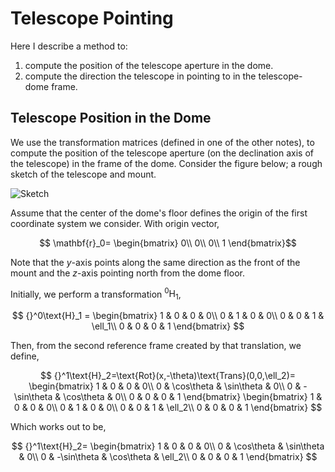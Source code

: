 # Telescope Pointing

Here I describe a method to:

1. compute the position of the telescope aperture in the dome.
2. compute the direction the telescope in pointing to in the telescope-dome frame.

## Telescope Position in the Dome

We use the transformation matrices (defined in one of the other notes), to compute the position of the telescope aperture (on the declination axis of the telescope) in the frame of the dome. Consider the figure below; a rough sketch of the telescope and mount.

![Sketch]()

Assume that the center of the dome's floor defines the origin of the first coordinate system we consider. With origin vector,

$$
\mathbf{r}_0=
\begin{bmatrix}
0\\
0\\
0\\
1
\end{bmatrix}$$

Note that the $y$-axis points along the same direction as the front of the mount and the $z$-axis pointing north from the dome floor. 

Initially, we perform a transformation ${}^0\text{H}_1$,

$$
{}^0\text{H}_1 =
\begin{bmatrix}
1 & 0 & 0 & 0\\
0 & 1 & 0 & 0\\
0 & 0 & 1 & \ell_1\\
0 & 0 & 0 & 1
\end{bmatrix}
$$

Then, from the second reference frame created by that translation, we define,

$$
{}^1\text{H}_2=\text{Rot}(x,-\theta)\text{Trans}(0,0,\ell_2)=
\begin{bmatrix}
1 & 0 & 0 & 0\\
0 & \cos\theta & \sin\theta & 0\\
0 & -\sin\theta & \cos\theta & 0\\
0 & 0 & 0 & 1
\end{bmatrix}
\begin{bmatrix}
1 & 0 & 0 & 0\\
0 & 1 & 0 & 0\\
0 & 0 & 1 & \ell_2\\
0 & 0 & 0 & 1
\end{bmatrix}
$$

Which works out to be,

$$
{}^1\text{H}_2=
\begin{bmatrix}
1 & 0 & 0 & 0\\
0 & \cos\theta & \sin\theta & 0\\
0 & -\sin\theta & \cos\theta & \ell_2\\
0 & 0 & 0 & 1
\end{bmatrix}
$$
